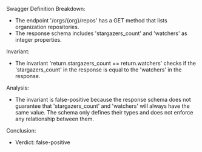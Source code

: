 Swagger Definition Breakdown:
- The endpoint '/orgs/{org}/repos' has a GET method that lists organization repositories.
- The response schema includes 'stargazers_count' and 'watchers' as integer properties.

Invariant:
- The invariant 'return.stargazers_count == return.watchers' checks if the 'stargazers_count' in the response is equal to the 'watchers' in the response.

Analysis:
- The invariant is false-positive because the response schema does not guarantee that 'stargazers_count' and 'watchers' will always have the same value. The schema only defines their types and does not enforce any relationship between them.

Conclusion:
- Verdict: false-positive

